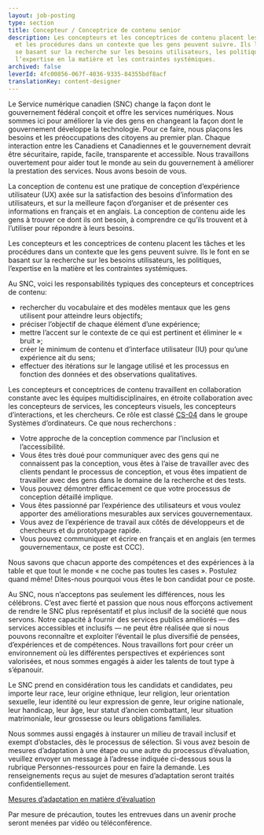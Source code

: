 ```yaml
---
layout: job-posting
type: section
title: Concepteur / Conceptrice de contenu senior
description: Les concepteurs et les conceptrices de contenu placent les tâches
  et les procédures dans un contexte que les gens peuvent suivre. Ils le font en
  se basant sur la recherche sur les besoins utilisateurs, les politiques,
  l’expertise en la matière et les contraintes systémiques.
archived: false
leverId: 4fc00856-067f-4036-9335-84355bdf8acf
translationKey: content-designer
---
```

Le Service numérique canadien (SNC) change la façon dont le gouvernement fédéral conçoit et offre les services numériques. Nous sommes ici pour améliorer la vie des gens en changeant la façon dont le gouvernement développe la technologie. Pour ce faire, nous plaçons les besoins et les préoccupations des citoyens au premier plan. Chaque interaction entre les Canadiens et Canadiennes et le gouvernement devrait être sécuritaire, rapide, facile, transparente et accessible. Nous travaillons ouvertement pour aider tout le monde au sein du gouvernement à améliorer la prestation des services. Nous avons besoin de vous.

La conception de contenu est une pratique de conception d’expérience utilisateur (UX) axée sur la satisfaction des besoins d’information des utilisateurs, et sur la meilleure façon d’organiser et de présenter ces informations en français et en anglais. La conception de contenu aide les gens à trouver ce dont ils ont besoin, à comprendre ce qu’ils trouvent et à l’utiliser pour répondre à leurs besoins.

Les concepteurs et les conceptrices de contenu placent les tâches et les procédures dans un contexte que les gens peuvent suivre. Ils le font en se basant sur la recherche sur les besoins utilisateurs, les politiques, l’expertise en la matière et les contraintes systémiques.

Au SNC, voici les responsabilités typiques des concepteurs et conceptrices de contenu:

* rechercher du vocabulaire et des modèles mentaux que les gens utilisent pour atteindre leurs objectifs;
* préciser l’objectif de chaque élément d’une expérience;
* mettre l’accent sur le contexte de ce qui est pertinent et éliminer le « bruit »;
* créer le minimum de contenu et d’interface utilisateur (IU) pour qu’une expérience ait du sens;
* effectuer des itérations sur le langage utilisé et les processus en fonction des données et des observations qualitatives.

Les concepteurs et conceptrices de contenu travaillent en collaboration constante avec les équipes multidisciplinaires, en étroite collaboration avec les concepteurs de services, les concepteurs visuels, les concepteurs d’interactions, et les chercheurs. Ce rôle est classé [CS-04](https://www.tbs-sct.gc.ca/agreements-conventions/view-visualiser-fra.aspx?id=1#toc12259212260) dans le groupe Systèmes d’ordinateurs. Ce que nous recherchons :

* Votre approche de la conception commence par l’inclusion et l’accessibilité.
* Vous êtes très doué pour communiquer avec des gens qui ne connaissent pas la conception, vous êtes à l’aise de travailler avec des clients pendant le processus de conception, et vous êtes impatient de travailler avec des gens dans le domaine de la recherche et des tests.
* Vous pouvez démontrer efficacement ce que votre processus de conception détaillé implique.
* Vous êtes passionné par l’expérience des utilisateurs et vous voulez apporter des améliorations mesurables aux services gouvernementaux.
* Vous avez de l’expérience de travail aux côtés de développeurs et de chercheurs et du prototypage rapide.
* Vous pouvez communiquer et écrire en français et en anglais (en termes gouvernementaux, ce poste est CCC).

Nous savons que chacun apporte des compétences et des expériences à la table et que tout le monde « ne coche pas toutes les cases ». Postulez quand même! Dites-nous pourquoi vous êtes le bon candidat pour ce poste.

Au SNC, nous n’acceptons pas seulement les différences, nous les célébrons. C’est avec fierté et passion que nous nous efforçons activement de rendre le SNC plus représentatif et plus inclusif de la société que nous servons. Notre capacité à fournir des services publics améliorés — des services accessibles et inclusifs — ne peut être réalisée que si nous pouvons reconnaître et exploiter l’éventail le plus diversifié de pensées, d’expériences et de compétences. Nous travaillons fort pour créer un environnement où les différentes perspectives et expériences sont valorisées, et nous sommes engagés à aider les talents de tout type à s’épanouir.

Le SNC prend en considération tous les candidats et candidates, peu importe leur race, leur origine ethnique, leur religion, leur orientation sexuelle, leur identité ou leur expression de genre, leur origine nationale, leur handicap, leur âge, leur statut d’ancien combattant, leur situation matrimoniale, leur grossesse ou leurs obligations familiales.

Nous sommes aussi engagés à instaurer un milieu de travail inclusif et exempt d’obstacles, dès le processus de sélection. Si vous avez besoin de mesures d’adaptation à une étape ou une autre du processus d’évaluation, veuillez envoyer un message à l’adresse indiquée ci-dessous sous la rubrique Personnes-ressources pour en faire la demande. Les renseignements reçus au sujet de mesures d’adaptation seront traités confidentiellement.

[Mesures d’adaptation en matière d’évaluation](https://www.canada.ca/fr/commission-fonction-publique/services/mesures-d-adaptation-matiere-evaluation.html)

Par mesure de précaution, toutes les entrevues dans un avenir proche seront menées par vidéo ou téléconférence.